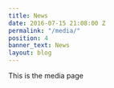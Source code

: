 ```yaml
---
title: News
date: 2016-07-15 21:08:00 Z
permalink: "/media/"
position: 4
banner_text: News
layout: blog
---
```


This is the media page
